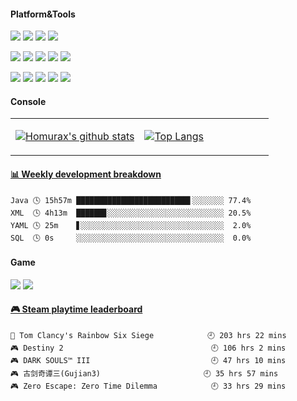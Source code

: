 <!--
**homurax/homurax** is a ✨ _special_ ✨ repository because its `README.md` (this file) appears on your GitHub profile.

Here are some ideas to get you started:

- 🔭 I’m currently working on ...
- 🌱 I’m currently learning ...
- 👯 I’m looking to collaborate on ...
- 🤔 I’m looking for help with ...
- 💬 Ask me about ...
- 📫 How to reach me: ...
- 😄 Pronouns: ...
- ⚡ Fun fact: ...
-->

#### Platform&Tools

[![](https://img.shields.io/badge/Windows-10-2376bc?style=flat-square&logo=windows&logoColor=ffffff)](https://www.microsoft.com/windows/get-windows-10)
[![](https://img.shields.io/badge/CentOS-7-2376bc?style=flat-square&logo=centos&logoColor=ffffff)](https://www.centos.org/download/)
[![](https://img.shields.io/badge/IDE-IntelliJ%20IDEA-blue?style=flat-square&logo=IntelliJ-IDEA)](https://www.jetbrains.com/idea/)
[![](https://img.shields.io/badge/IDE-Android%20Studio-blue?style=flat-square&logo=Android-Studio)](https://developer.android.com/studio)

[![](https://img.shields.io/badge/-Java-b07219?style=flat-square&logo=java&logoColor=white)](https://www.java.com/)
[![](https://img.shields.io/badge/-Kotlin-ff722c?style=flat-square&logo=kotlin&logoColor=white)](https://kotlinlang.org/)
[![](https://img.shields.io/badge/-Python-2b5b84?style=flat-square&logo=python&logoColor=white)](https://www.python.org/)
[![](https://img.shields.io/badge/-JavaScript-f1e05a?style=flat-square&logo=javascript&logoColor=white)](https://www.ecma-international.org/)
[![](https://img.shields.io/badge/-TypeScript-0074c1?style=flat-square&logo=typescript&logoColor=white)](https://www.typescriptlang.org/)

[![](https://img.shields.io/badge/-Git-f14e32?style=flat-square&logo=git&logoColor=white)](https://git-scm.com/)
[![](https://img.shields.io/badge/-Subversion-93b0da?style=flat-square&logo=subversion&logoColor=white)](https://subversion.apache.org/)
[![](https://img.shields.io/badge/-Vue.js-4fc08d?style=flat-square&logo=vue.js&logoColor=ffffff)](https://vuejs.org/)
[![](https://img.shields.io/badge/-Node.js-43853d?style=flat-square&logo=node.js&logoColor=ffffff)](https://nodejs.org/)
[![](https://img.shields.io/badge/-Nginx-269539?style=flat-square&logo=nginx&logoColor=ffffff)](https://nginx.org/)

#### Console

<table>
<tr>
<td valign="top" width="50%">

[![Homurax's github stats](https://github-readme-stats.homurax.vercel.app/api?username=homurax&show_icons=true&theme=tokyonight)](https://github.com/homurax/github-readme-stats)

</td>
<td valign="top" width="50%">

[![Top Langs](https://github-readme-stats.homurax.vercel.app/api/top-langs/?username=homurax&theme=cobalt&layout=compact)](https://github.com/homurax/github-readme-stats)

</td>
</tr>
</table>

 <!-- waka-box start -->
#### <a href="https://gist.github.com/63abd100d0f5dc68d525abb80612181c" target="_blank">📊 Weekly development breakdown</a>
```text
Java 🕓 15h57m █████████████████████████▌░░░░░░░ 77.4%
XML  🕓 4h13m  ██████▊░░░░░░░░░░░░░░░░░░░░░░░░░░ 20.5%
YAML 🕓 25m    ▋░░░░░░░░░░░░░░░░░░░░░░░░░░░░░░░░  2.0%
SQL  🕓 0s     ░░░░░░░░░░░░░░░░░░░░░░░░░░░░░░░░░  0.0%
```
<!-- Powered by https://github.com/YouEclipse/waka-box-go . -->
<!-- waka-box end -->

#### Game

![](https://img.shields.io/badge/-Nintendo%20Switch-e60012?style=flat-square&logo=nintendo%20switch&logoColor=ffffff)
![](https://img.shields.io/badge/Steam-171a21?style=flat-square&logo=steam&logoColor=ffffff)

 <!-- steam-box start -->
#### <a href="https://gist.github.com/c2ca1c7de88d5f83b033aa02fa4a82a1" target="_blank">🎮 Steam playtime leaderboard</a>
```text
🔫 Tom Clancy's Rainbow Six Siege            🕘 203 hrs 22 mins
🎮 Destiny 2                                 🕘 106 hrs 2 mins
🎮 DARK SOULS™ III                           🕘 47 hrs 10 mins
🎮 古剑奇谭三(Gujian3)                       🕘 35 hrs 57 mins
🎮 Zero Escape: Zero Time Dilemma            🕘 33 hrs 29 mins
```
<!-- Powered by https://github.com/YouEclipse/steam-box . -->
<!-- steam-box end -->


